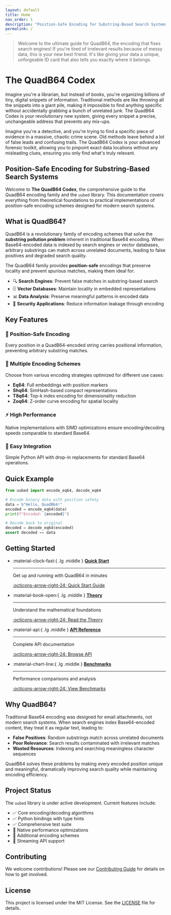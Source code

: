```yaml
---
layout: default
title: Home
nav_order: 1
description: "Position-Safe Encoding for Substring-Based Search Systems - A comprehensive guide to the QuadB64 encoding family and the uubed library."
permalink: /
---
```


> Welcome to the ultimate guide for QuadB64, the encoding that fixes search engines! If you're tired of irrelevant results because of messy data, this is your new best friend. It's like giving your data a unique, unforgeable ID card that also tells you exactly where it belongs.

# The QuadB64 Codex

Imagine you're a librarian, but instead of books, you're organizing billions of tiny, digital snippets of information. Traditional methods are like throwing all the snippets into a giant pile, making it impossible to find anything specific without accidentally grabbing a bunch of unrelated junk. The QuadB64 Codex is your revolutionary new system, giving every snippet a precise, unchangeable address that prevents any mix-ups.

Imagine you're a detective, and you're trying to find a specific piece of evidence in a massive, chaotic crime scene. Old methods leave behind a lot of false leads and confusing trails. The QuadB64 Codex is your advanced forensic toolkit, allowing you to pinpoint exact data locations without any misleading clues, ensuring you only find what's truly relevant.

## Position-Safe Encoding for Substring-Based Search Systems

Welcome to **The QuadB64 Codex**, the comprehensive guide to the QuadB64 encoding family and the `uubed` library. This documentation covers everything from theoretical foundations to practical implementations of position-safe encoding schemes designed for modern search systems.

## What is QuadB64?

QuadB64 is a revolutionary family of encoding schemes that solve the **substring pollution problem** inherent in traditional Base64 encoding. When Base64-encoded data is indexed by search engines or vector databases, arbitrary substrings can match across unrelated documents, leading to false positives and degraded search quality.

The QuadB64 family provides **position-safe** encodings that preserve locality and prevent spurious matches, making them ideal for:

- 🔍 **Search Engines**: Prevent false matches in substring-based search
- 🗄️ **Vector Databases**: Maintain locality in embedded representations
- 📊 **Data Analysis**: Preserve meaningful patterns in encoded data
- 🔐 **Security Applications**: Reduce information leakage through encoding

## Key Features

### 🎯 Position-Safe Encoding
Every position in a QuadB64-encoded string carries positional information, preventing arbitrary substring matches.

### 🧩 Multiple Encoding Schemes
Choose from various encoding strategies optimized for different use cases:
- **Eq64**: Full embeddings with position markers
- **Shq64**: SimHash-based compact representations
- **T8q64**: Top-k index encoding for dimensionality reduction
- **Zoq64**: Z-order curve encoding for spatial locality

### ⚡ High Performance
Native implementations with SIMD optimizations ensure encoding/decoding speeds comparable to standard Base64.

### 🔧 Easy Integration
Simple Python API with drop-in replacements for standard Base64 operations.

## Quick Example

```python
from uubed import encode_eq64, decode_eq64

# Encode binary data with position safety
data = b"Hello, QuadB64!"
encoded = encode_eq64(data)
print(f"Encoded: {encoded}")

# Decode back to original
decoded = decode_eq64(encoded)
assert decoded == data
```

## Getting Started

<div class="grid cards" markdown>

-   :material-clock-fast:{ .lg .middle } **[Quick Start](quickstart.md)**

    ---

    Get up and running with QuadB64 in minutes

    [:octicons-arrow-right-24: Quick Start Guide](quickstart.md)

-   :material-book-open:{ .lg .middle } **[Theory](theory/introduction.md)**

    ---

    Understand the mathematical foundations

    [:octicons-arrow-right-24: Read the Theory](theory/introduction.md)

-   :material-api:{ .lg .middle } **[API Reference](api.md)**

    ---

    Complete API documentation

    [:octicons-arrow-right-24: Browse API](api.md)

-   :material-chart-line:{ .lg .middle } **[Benchmarks](reference/benchmarks.md)**

    ---

    Performance comparisons and analysis

    [:octicons-arrow-right-24: View Benchmarks](reference/benchmarks.md)

</div>

## Why QuadB64?

Traditional Base64 encoding was designed for email attachments, not modern search systems. When search engines index Base64-encoded content, they treat it as regular text, leading to:

- **False Positives**: Random substrings match across unrelated documents
- **Poor Relevance**: Search results contaminated with irrelevant matches
- **Wasted Resources**: Indexing and searching meaningless character sequences

QuadB64 solves these problems by making every encoded position unique and meaningful, dramatically improving search quality while maintaining encoding efficiency.

## Project Status

The `uubed` library is under active development. Current features include:

- ✅ Core encoding/decoding algorithms
- ✅ Python bindings with type hints
- ✅ Comprehensive test suite
- 🚧 Native performance optimizations
- 🚧 Additional encoding schemes
- 📅 Streaming API support

## Contributing

We welcome contributions! Please see our [Contributing Guide](contributing/guidelines.md) for details on how to get involved.

## License

This project is licensed under the MIT License. See the [LICENSE](https://github.com/twardoch/uubed/blob/main/LICENSE) file for details.